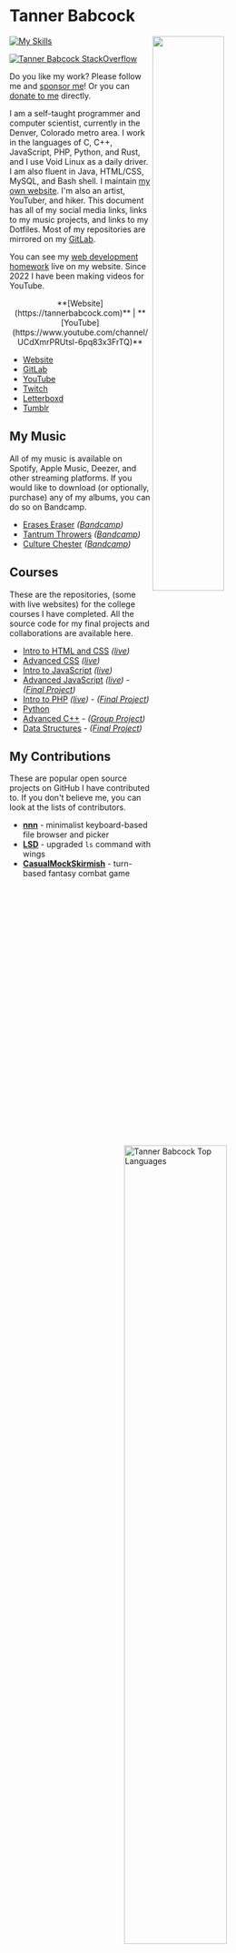# Tanner Babcock

[<img align="right" width="50%" src="https://github-readme-stats.vercel.app/api?username=Babkock&theme=onedark&count_private=true&border_radius=0&custom_title=10%2b%20Years%20Programming%20Experience&show_icons=true&include_all_commits=true&bg_color=DEG,121212,232323">](https://metrics.lecoq.io/Babkock?template=classic)

[![My Skills](https://skillicons.dev/icons?i=ableton,aws,bash,bootstrap,c,cloudflare,cpp,css,emacs,git,github,gitlab,html,ai,java,jquery,js,linux,mysql,nginx,nodejs,php,ps,py,qt,rust,sass,sqlite,ts,vim,webpack,wordpress&perline=7)](https://skillicons.dev)

[<img align="right" width="60%" src="https://github-readme-stats.vercel.app/api/top-langs?username=Babkock&show_icons=true&locale=en&layout=compact&theme=chartreuse-dark" alt="Tanner Babcock Top Languages" />](https://github.com/Babkock?tab=repositories)

[![Tanner Babcock StackOverflow](https://github-readme-stackoverflow.vercel.app/?userID=913182&theme=dark)](https://stackoverflow.com/users/913182/tanner-babcock?tab=profile)


Do you like my work? Please follow me and [sponsor me](https://github.com/sponsors/Babkock)! Or you can [donate to me](https://tannerbabcock.com/donate) directly.

I am a self-taught programmer and computer scientist, currently in the Denver, Colorado metro area. I work in the languages of C, C++, JavaScript, PHP, Python, and Rust, and I use Void Linux as a daily driver. I am also fluent in Java, HTML/CSS, MySQL, and Bash shell. I maintain [my own website](https://tannerbabcock.com/home). I'm also an artist, YouTuber, and hiker. This document has all of my social media links, links to my music projects, and links to my Dotfiles. Most of my repositories are mirrored on my [GitLab](https://www.gitlab.com/Babkock/).

You can see my [web development homework](https://tannerbabcock.com/homework/index) live on my website. Since 2022 I have been making videos for YouTube.

<p style="text-align:center" align="center">**[Website](https://tannerbabcock.com)** | **[YouTube](https://www.youtube.com/channel/UCdXmrPRUtsl-6pq83x3FrTQ)** </p>

* [Website](https://tannerbabcock.com/home)
* [GitLab](https://gitlab.com/Babkock/)
* [YouTube](https://www.youtube.com/channel/UCdXmrPRUtsl-6pq83x3FrTQ)
* [Twitch](https://www.twitch.tv/babkock)
* [Letterboxd](https://letterboxd.com/babkock/)
* [Tumblr](https://tannerbabcock.tumblr.com)

## My Music

All of my music is available on Spotify, Apple Music, Deezer, and other streaming platforms. If you would like to download (or optionally, purchase) any of my albums, you can do so on Bandcamp.

* [Erases Eraser](https://open.spotify.com/artist/3qysccskvwTB7ozJ0ojOTP) *([Bandcamp](https://eraseseraser.bandcamp.com/))*
* [Tantrum Throwers](https://open.spotify.com/artist/6x2K3JghRnqnFdg07SkrN3) *([Bandcamp](https://tantrumthrowers.bandcamp.com/))*
* [Culture Chester](https://open.spotify.com/artist/6id1ZGp3lQNo11vRjEXGlo) *([Bandcamp](https://culturechester.bandcamp.com/))*

## Courses

These are the repositories, (some with live websites) for the college courses I have completed. All the source code for my final projects and collaborations are available here.

* [Intro to HTML and CSS](https://github.com/Babkock/homework/tree/master/wdv101) *([live](https://tannerbabcock.com/homework/index?c=wdv101))*
* [Advanced CSS](https://github.com/Babkock/homework/tree/master/wdv205) *([live](https://tannerbabcock.com/homework/index?c=wdv205))*
* [Intro to JavaScript](https://github.com/Babkock/homework/tree/master/wdv221) *([live](https://tannerbabcock.com/homework/index?c=wdv221))*
* [Advanced JavaScript](https://github.com/Babkock/homework/tree/master/wdv321) *([live](https://tannerbabcock.com/homework/index?c=wdv321))* - *([Final Project](https://tannerbabcock.com/homework/wdv321/recipes/home.html))*
* [Intro to PHP](https://github.com/Babkock/homework/tree/master/wdv341) *([live](https://tannerbabcock.com/homework/index?c=wdv341))* - *([Final Project](https://tannerbabcock.com/homework/wdv341/wax/index))*
* [Python](https://github.com/Babkock/python)
* [Advanced C++](https://github.com/Babkock/cis164) - *([Group Project](https://github.com/naertz/CasualMockSkirmish))*
* [Data Structures](https://github.com/Babkock/cis152) - *([Final Project](https://github.com/Babkock/VideoStore))*

## My Contributions

These are popular open source projects on GitHub I have contributed to.  If you don't believe me, you can look at the lists of contributors.

* **[nnn](https://github.com/jarun/nnn)** - minimalist keyboard-based file browser and picker
* **[LSD](https://github.com/lsd-rs/lsd)** - upgraded `ls` command with wings
* **[CasualMockSkirmish](https://github.com/naertz/CasualMockSkirmish)** - turn-based fantasy combat game

<!-- <a rel="me" href="https://fosstodon.org/@babkock">Mastodon</a> -->

